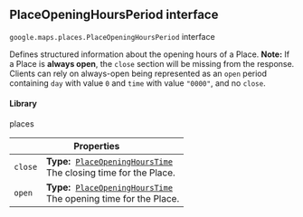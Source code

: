 <h2 id="PlaceOpeningHoursPeriod"> PlaceOpeningHoursPeriod interface </h2><p>
<code><span itemprop="path">google.maps.places</span>.<span itemprop="name">PlaceOpeningHoursPeriod</span></code>
interface
</p><p>Defines structured information about the opening hours of a Place. <strong>Note:</strong> If a Place is <strong>always open</strong>, the <code>close</code> section will be missing from the response. Clients can rely on always-open being represented as an <code>open</code> period containing <code>day</code> with value <code>0</code> and <code>time</code> with value <code>"0000"</code>, and no <code>close</code>.</p><h4>Library</h4><p>places</p><div class="devsite-table-wrapper"><table class="properties responsive" summary="interface PlaceOpeningHoursPeriod - Properties">
<thead>
<tr><th colspan="2">Properties</th>
</tr></thead>
<tbody>
<tr id="PlaceOpeningHoursPeriod.close">
<td><code><span>close</span></code></td>
<td><div><strong>Type:</strong>&nbsp; <code><a href="https://github.com/amenadiel/google-maps-documentation/blob/master/docs/PlaceOpeningHoursTime.md">PlaceOpeningHoursTime</a></code></div>
<div class="desc">The closing time for the Place.</div></td>
</tr>
<tr id="PlaceOpeningHoursPeriod.open">
<td><code><span>open</span></code></td>
<td><div><strong>Type:</strong>&nbsp; <code><a href="https://github.com/amenadiel/google-maps-documentation/blob/master/docs/PlaceOpeningHoursTime.md">PlaceOpeningHoursTime</a></code></div>
<div class="desc">The opening time for the Place.</div></td>
</tr>
</tbody>
</table></div>